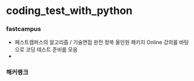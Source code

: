 # coding_test_with_python

### fastcampus
- 패스트캠퍼스의 알고리즘 / 기술면접 완전 정복 올인원 패키지 Online 강의를 바탕으로 코딩 테스트 준비를 모음
- 
### 해커랭크
